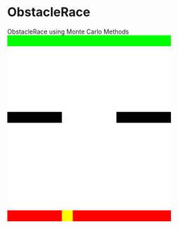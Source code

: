 # ObstacleRace
ObstacleRace using Monte Carlo Methods
![](https://github.com/ashrayanand/ObstacleRace/blob/main/movie.gif)
